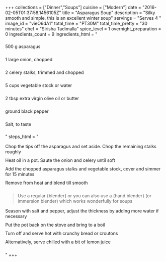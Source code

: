 +++
collections = ["Dinner","Soups"]
cuisine = ["Modern"]
date = "2016-02-05T01:37:58.1456105Z"
title = "Asparagus Soup"
description = "Silky smooth and simple, this is an excellent winter soup"
servings = "Serves 4 "
image_id = "vieO6dA1"
total_time = "PT30M"
total_time_pretty = "30 minutes"
chef = "Sirisha Tadimalla"
spice_level = 1
overnight_preparation = 0
ingredients_count = 9
ingredients_html = "<ul style='padding-left: 0; list-style: none;'><li itemprop='recipeIngredient' style='margin: 8px 0px;padding: 8px 0px;'>500 g asparagus</li><li itemprop='recipeIngredient' style='margin: 8px 0px;padding: 8px 0px;'>1 large onion, chopped</li><li itemprop='recipeIngredient' style='margin: 8px 0px;padding: 8px 0px;'>2 celery stalks, trimmed and chopped</li><li itemprop='recipeIngredient' style='margin: 8px 0px;padding: 8px 0px;'>5 cups vegetable stock or water</li><li itemprop='recipeIngredient' style='margin: 8px 0px;padding: 8px 0px;'>2 tbsp extra virgin olive oil or butter</li><li itemprop='recipeIngredient' style='margin: 8px 0px;padding: 8px 0px;'>ground black pepper</li><li itemprop='recipeIngredient' style='margin: 8px 0px;padding: 8px 0px;'>Salt, to taste</li></ul>"
steps_html = "<ol style='list-style: none inside; padding-left: 0px;'><li style='padding-bottom: 10px;'><i class='step-track-icon fa fa-square-o'></i><span class='step-text' itemprop='recipeInstructions'>Chop the tips off the asparagus and set aside. Chop the remaining stalks roughly </span></li><li style='padding-bottom: 10px;'><i class='step-track-icon fa fa-square-o'></i><span class='step-text' itemprop='recipeInstructions'>Heat oil in a pot. Saute the onion and celery until soft</span></li><li style='padding-bottom: 10px;'><i class='step-track-icon fa fa-square-o'></i><span class='step-text' itemprop='recipeInstructions'>Add the chopped asparagus stalks and vegetable stock, cover and simmer for 15 minutes</span></li><li style='padding-bottom: 10px;'><i class='step-track-icon fa fa-square-o'></i><span class='step-text' itemprop='recipeInstructions'>Remove from heat and blend till smooth</span></li><blockquote>Use a regular {blender} or you can also use a {hand blender} (or immersion blender) which works wonderfully for soups</blockquote><li style='padding-bottom: 10px;'><i class='step-track-icon fa fa-square-o'></i><span class='step-text' itemprop='recipeInstructions'>Season with salt and pepper, adjust the thickness by adding more water if necessary</span></li><li style='padding-bottom: 10px;'><i class='step-track-icon fa fa-square-o'></i><span class='step-text' itemprop='recipeInstructions'>Put the pot back on the stove and bring to a boil</span></li><li style='padding-bottom: 10px;'><i class='step-track-icon fa fa-square-o'></i><span class='step-text' itemprop='recipeInstructions'>Turn off and serve hot with crunchy bread or croutons</span></li><li style='padding-bottom: 10px;'><i class='step-track-icon fa fa-square-o'></i><span class='step-text' itemprop='recipeInstructions'>Alternatively, serve chilled with a bit of lemon juice </span></li></ol>"
+++
